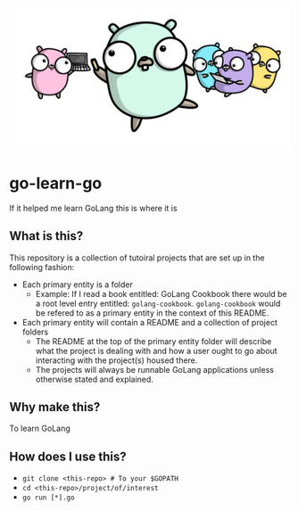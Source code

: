 ![Gophers-Learn](gophers.png)

# go-learn-go
If it helped me learn GoLang this is where it is

## What is this?

This repository is a collection of tutoiral projects that are set up in the following fashion:

- Each primary entity is a folder
  - Example: If I read a book entitled: GoLang Cookbook there would be a root level entry entitled: `golang-cookbook`. `golang-cookbook` would be refered to as a primary entity in the context of this README.
- Each primary entity will contain a README and a collection of project folders
  - The README at the top of the primary entity folder will describe what the project is dealing with and how a user ought to go about interacting with the project(s) housed there.
  - The projects will always be runnable GoLang applications unless otherwise stated and explained.

## Why make this?

To learn GoLang

## How does I use this?

- `git clone <this-repo> # To your $GOPATH`
- `cd <this-repo>/project/of/interest`
- `go run [*].go`
